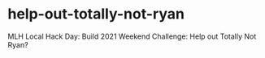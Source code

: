 # help-out-totally-not-ryan
MLH Local Hack Day: Build 2021 Weekend Challenge: Help out Totally Not Ryan?
